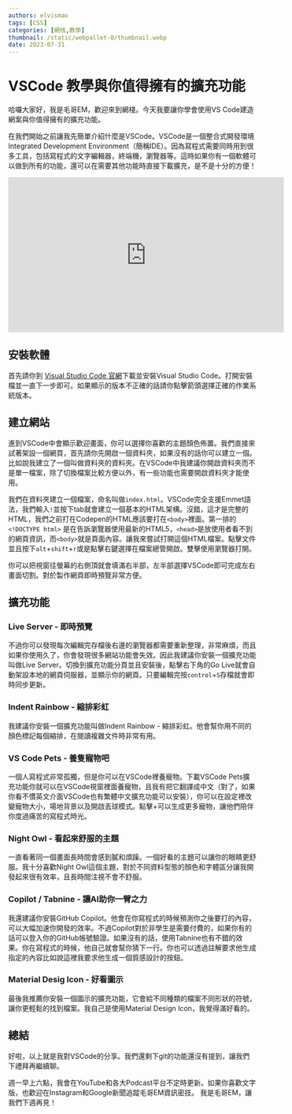 ```yaml
---
authors: elvismao
tags: [CSS]
categories: [網栈,教學]
thumbnail: /static/webpallet-0/thumbnail.webp
date: 2023-07-31
---
```


# VSCode 教學與你值得擁有的擴充功能

哈囉大家好，我是毛哥EM，歡迎來到網棧。今天我要讓你學會使用VS Code建造網案與你值得擁有的擴充功能。

在我們開始之前讓我先簡單介紹什麼是VSCode。VSCode是一個整合式開發環境Integrated Development Environment（簡稱IDE）。因為寫程式需要同時用到很多工具，包括寫程式的文字編輯器，終端機，瀏覽器等。這時如果你有一個軟體可以做到所有的功能，還可以在需要其他功能時直接下載擴充，是不是十分的方便！

<iframe width="560" height="315" src="https://www.youtube-nocookie.com/embed/bWQtC3WyuBQ?si=ps1Tfy-tfc41rfY-" title="YouTube video player" frameborder="0" allow="accelerometer; autoplay; clipboard-write; encrypted-media; gyroscope; picture-in-picture; web-share" referrerpolicy="strict-origin-when-cross-origin" allowfullscreen></iframe>

## 安裝軟體

首先請你到 [Visual Studio Code 官網](https://code.visualstudio.com)下載並安裝Visual Studio Code。打開安裝檔並一直下一步即可。如果顯示的版本不正確的話請你點擊箭頭選擇正確的作業系統版本。

## 建立網站

進到VSCode中會顯示歡迎畫面，你可以選擇你喜歡的主題顏色佈置。我們直接來試著架設一個網頁，首先請你先開啟一個資料夾，如果沒有的話你可以建立一個。比如說我建立了一個叫做資料夾的資料夾。在VSCode中我建議你開啟資料夾而不是單一檔案，除了切換檔案比較方便以外，有一些功能也需要開啟資料夾才能使用。

我們在資料夾建立一個檔案，命名叫做`index.html`。VSCode完全支援Emmet語法，我們輸入`!`並按下tab就會建立一個基本的HTML架構。沒錯，這才是完整的HTML，我們之前打在Codepen的HTML應該要打在`<body>`裡面。第一排的`<!DOCTYPE html>` 是在告訴瀏覽器使用最新的HTML5，`<head>`是放使用者看不到的網頁資訊，而`<body>`就是頁面內容。讓我來嘗試打開這個HTML檔案。點擊文件並且按下`alt`+`shift`+`r`或是點擊右鍵選擇在檔案總管開啟。雙擊使用瀏覽器打開。

你可以把視窗往螢幕的右側頂就會填滿右半部，左半部選擇VSCode即可完成左右畫面切割。對於製作網頁即時預覽非常方便。

## 擴充功能

### Live Server - 即時預覽

不過你可以發現每次編輯完存檔後右邊的瀏覽器都需要重新整理，非常麻煩，而且如果你使用久了，你會發現很多網站功能會失效。因此我建議你安裝一個擴充功能叫做Live Server。切換到擴充功能分頁並且安裝後，點擊右下角的Go Live就會自動架設本地的網頁伺服器，並顯示你的網頁。只要編輯完按`control`+`S`存檔就會即時同步更新。

### Indent Rainbow - 縮排彩虹

我建議你安裝一個擴充功能叫做Indent Rainbow - 縮排彩虹。他會幫你用不同的顏色標記每個縮排，在閱讀複雜文件時非常有用。

### VS Code Pets - 養隻寵物吧

一個人寫程式非常孤獨，但是你可以在VSCode裡養寵物。下載VSCode Pets擴充功能你就可以在VSCode視窗裡面養寵物，且我有把它翻譯成中文（對了，如果你看不慣英文介面VSCode也有繁體中文擴充功能可以安裝），你可以在設定裡改變寵物大小，場地背景以及開啟丟球模式。點擊+可以生成更多寵物，讓他們陪伴你度過痛苦的寫程式時光。

### Night Owl - 看起來舒服的主題

一直看著同一個畫面長時間會感到膩和煩躁。一個好看的主題可以讓你的眼睛更舒服。我十分喜歡Night Owl這個主題，對於不同資料型態的顏色和字體區分讓我開發起來很有效率，且長時間注視不會不舒服。

### Copilot / Tabnine - 讓AI助你一臂之力

我還建議你安裝GitHub Copilot。他會在你寫程式的時候預測你之後要打的內容，可以大幅加速你開發的效率。不過Copilot對於非學生是需要付費的，如果你有的話可以登入你的GitHub帳號驗證。如果沒有的話，使用Tabnine也有不錯的效果。你在寫程式的時候，他自己就會幫你猜下一行。你也可以透過註解要求他生成指定的內容比如說這裡我要求他生成一個質感設計的按鈕。

### Material Desig Icon - 好看圖示

最後我推薦你安裝一個圖示的擴充功能，它會給不同種類的檔案不同形狀的符號，讓你更輕鬆的找到檔案。我自己是使用Material Design Icon，我覺得滿好看的。

## 總結

好啦，以上就是我對VSCode的分享。我們還剩下git的功能還沒有提到，讓我們下禮拜再繼續聊。

週一早上六點，我會在YouTube和各大Podcast平台不定時更新。如果你喜歡文字版，也歡迎在Instagram和Google新聞追蹤毛哥EM資訊密技。
我是毛哥EM，讓我們下週再見！
